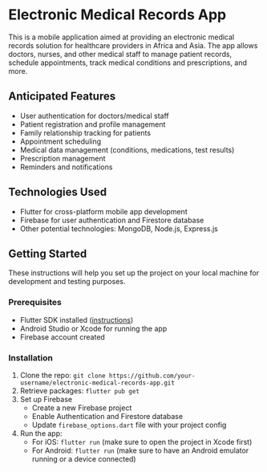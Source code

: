 # Electronic Medical Records App

This is a mobile application aimed at providing an electronic medical records solution for healthcare providers in Africa and Asia. The app allows doctors, nurses, and other medical staff to manage patient records, schedule appointments, track medical conditions and prescriptions, and more.

## Anticipated Features

- User authentication for doctors/medical staff
- Patient registration and profile management
- Family relationship tracking for patients
- Appointment scheduling
- Medical data management (conditions, medications, test results)
- Prescription management
- Reminders and notifications

## Technologies Used

- Flutter for cross-platform mobile app development
- Firebase for user authentication and Firestore database
- Other potential technologies: MongoDB, Node.js, Express.js

## Getting Started

These instructions will help you set up the project on your local machine for development and testing purposes.

### Prerequisites

- Flutter SDK installed ([instructions](https://flutter.dev/docs/get-started/install))
- Android Studio or Xcode for running the app
- Firebase account created

### Installation

1. Clone the repo: `git clone https://github.com/your-username/electronic-medical-records-app.git`
2. Retrieve packages: `flutter pub get`
3. Set up Firebase
   - Create a new Firebase project
   - Enable Authentication and Firestore database
   - Update `firebase_options.dart` file with your project config
4. Run the app:
   - For iOS: `flutter run` (make sure to open the project in Xcode first)
   - For Android: `flutter run` (make sure to have an Android emulator running or a device connected)
